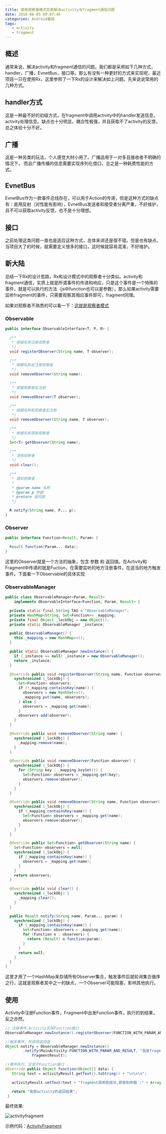 ```yaml
---
title: 使用观察者模式完美解决activity与fragment通信问题
date: 2016-06-05 09:07:46
categories: Android基础
tags:
   - activity
   - fragment
---
```




## 概述

通常来说，解决activity和fragment通信的问题。我们都是采用如下几种方式，
handler，广播，EvnetBus，接口等。那么有没有一种更好的方式来实现呢，最近项目一只在使用Rx，这里参照了一下Rx的设计来解决如上问题。先来说说常用的几种方式。


<!-- more -->

## handler方式

这是一种最不好的初级方式，在fragment中调用activity中的handler发送信息，activity处理信息。缺点也十分明显，耦合性极强，并且获取不了activity的反馈，总之体验十分不好。

## 广播

这是一种另类的玩法，个人感觉大材小用了。广播适用于一对多且接收者不明确的情况下，
而且广播传播的信息需要实现序列化借口，总之是一种耗费性能的方式。

## EvnetBus

EvnetBus作为一款事件总线存在，可以用于Action的传递，但是这种方式的缺点有：是用反射（对性能有影响），EvnetBus发送者和接受者分离严重，不好维护，且不可以获取activity反馈，也不是十分理想。

## 接口

之前处理这类问题一直也是适应这种方式，总体来讲还是很不错。但是也有缺点，当项目大了的时候，就需要定义很多的接口，这时候就容易混淆，不好维护。

## 新大陆

总结一下Rx的设计思路，Rx和设计模式中的观察者十分类似。activity和fragment通信，实质上就是所谓事件的传递和响应，只是这个事件是一个特殊的事件，就是可以执行的方法（js中function也可以是参数），那么如果activity需要监听fragment的事件，只需要观察其相应事件即可，fragment同理。

如果对观察者不熟悉的可以看一下：[这就是观察者模式](http://droidyue.com/blog/2015/06/27/desgign-pattern-observer/)

### Observable

```java
public interface ObservableInterface<T, P, R> {

  /**
   * 根据名称注册观察者
   */
  void registerObserver(String name, T observer);

  /**
   * 根据名称反注册观察者
   */
  void removeObserver(String name);

  /**
   * 根据观察者反注册
   */
  void removeObserver(T observer);

  /**
   * 根据名称和观察者反注册
   */
  void removeObserver(String name, T observer);

  /**
   * 根据名称获取观察者
   */
  Set<T> getObserver(String name);

  /**
   * 清除观察者
   */
  void clear();

  /**
   * 通知观察者
   *
   * @param name 名称
   * @param p 参数
   * @return 返回值
   */

  R notify(String name, P... p);
}
```
### Observer

```java
public interface Function<Result, Param> {

  Result function(Param... data);
}
```

这里的Observer就是一个方法的抽象，包含 参数 和 返回值。在Activity和Fragment中传递的就是Fuction，在需要监听的地方注册事件，在适当的地方触发事件。下面看一下Observable的具体实现

### ObservableManager

```java
public class ObservableManager<Param, Result>
    implements ObservableInterface<Function, Param, Result> {

  private static final String TAG = "ObservableManager";
  private HashMap<String, Set<Function>> _mapping;
  private final Object _lockObj = new Object();
  private static ObservableManager _instance;

  public ObservableManager() {
    this._mapping = new HashMap<>();
  }

  public static ObservableManager newInstance() {
    if (_instance == null) _instance = new ObservableManager();
    return _instance;
  }

  @Override public void registerObserver(String name, Function observer) {
    synchronized (_lockObj) {
      Set<Function> observers;
      if (!_mapping.containsKey(name)) {
        observers = new HashSet<>();
        _mapping.put(name, observers);
      } else {
        observers = _mapping.get(name);
      }
      observers.add(observer);
    }
  }

  @Override public void removeObserver(String name) {
    synchronized (_lockObj) {
      _mapping.remove(name);
    }
  }

  @Override public void removeObserver(Function observer) {
    synchronized (_lockObj) {
      for (String key : _mapping.keySet()) {
        Set<Function> observers = _mapping.get(key);
        observers.remove(observer);
      }
    }
  }

  @Override public void removeObserver(String name, Function observer) {
    synchronized (_lockObj) {
      if (_mapping.containsKey(name)) {
        Set<Function> observers = _mapping.get(name);
        observers.remove(observer);
      }
    }
  }

  @Override public Set<Function> getObserver(String name) {
    Set<Function> observers = null;
    synchronized (_lockObj) {
      if (_mapping.containsKey(name)) {
        observers = _mapping.get(name);
      }
    }
    return observers;
  }

  @Override public void clear() {
    synchronized (_lockObj) {
      _mapping.clear();
    }
  }

  public Result notify(String name, Param... param) {
    synchronized (_lockObj) {
      if (_mapping.containsKey(name)) {
        Set<Function> observers = _mapping.get(name);
        for (Function o : observers) {
          return (Result) o.function(param);
        }
      }
      return null;
    }
  }
}
```
这里才用了一个HashMap来存储所有Observer集合，触发事件后就轮询集合循序之行，这就是观察者其中之一的缺点，一个Observer可能阻塞，影响其他执行。

## 使用

Activity中注册Function事件，Fragment中出发Function事件，执行的到结果，反之亦然。

```java
// 注册事件,Activity实现Function接口
ObservableManager.newInstance().registerObserver(FUNCTION_WITH_PARAM_AND_RESULT, this);
```

```java
//触发事件，并获得返回值
Object notify = ObservableManager.newInstance()
        .notify(MainActivity.FUNCTION_WITH_PARAM_AND_RESULT, "我是fragment传到activity的参数1", fragmentActivity,
            fragmentResult);
```

```java
//事件执行，实现于Function接口
@Override public Object function(Object[] data) {
   String text = activityResult.getText().toString() + "\n\n\n";

   activityResult.setText(text + "fragment调用我成功,获取到参数 :" + Arrays.asList(data));

   return "我是activity的返回结果";
 }
```

最终效果:

![activityfragment](http://img.blog.csdn.net/20160612215028767)


示例代码：[ActivityFragment](https://github.com/BoBoMEe/AndroidDev/tree/activityfragment/activityfragment)
